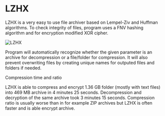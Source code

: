 # LZHX

LZHX is a very easy to use file archiver based on Lempel-Ziv and Huffman algorithms. To check integrity of files, program uses a FNV hashing algorithm and for encryption modified XOR cipher.

![LZHX](http://ziach.pl/gif.gif)

Program will automatically recognize whether the given parameter is an archive for decompression or a file/folder for compression. It will also prevent overwriting files by creating unique names for outputed files and folders if needed.

Compression time and ratio

LZHX is able to compress and encrypt 1.36 GB folder (mostly with text files) into 469 MB archive in 4 minutes 25 seconds. Decompression and decryption of the same archive took 3 minutes 15 seconds. Compression ratio is usually worse than in for example ZIP archives but LZHX is often faster and is able encrypt archive.
